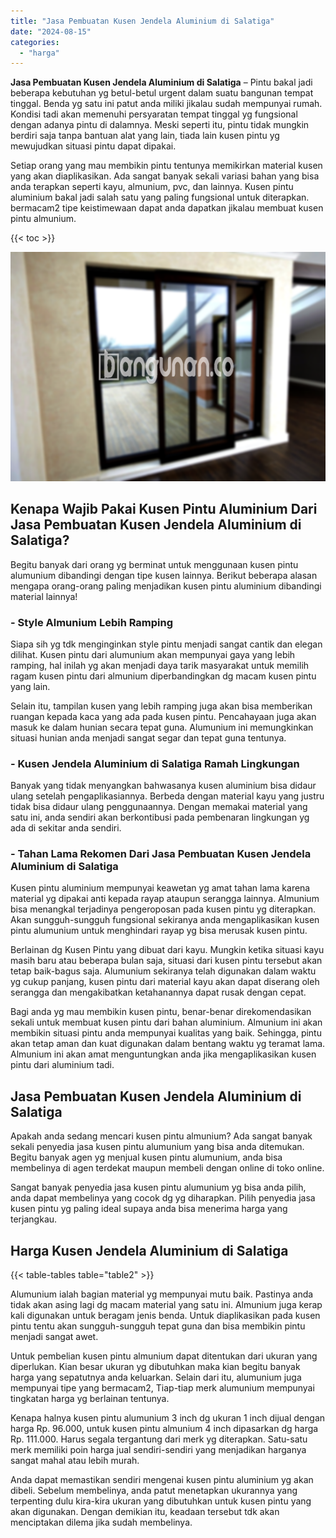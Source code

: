 ```yaml
---
title: "Jasa Pembuatan Kusen Jendela Aluminium di Salatiga"
date: "2024-08-15"
categories: 
  - "harga"
---
```


**Jasa Pembuatan Kusen Jendela Aluminium di Salatiga** – Pintu bakal jadi beberapa kebutuhan yg betul-betul urgent dalam suatu bangunan tempat tinggal. Benda yg satu ini patut anda miliki jikalau sudah mempunyai rumah. Kondisi tadi akan memenuhi persyaratan tempat tinggal yg fungsional dengan adanya pintu di dalamnya. Meski seperti itu, pintu tidak mungkin berdiri saja tanpa bantuan alat yang lain, tiada lain kusen pintu yg mewujudkan situasi pintu dapat dipakai.

Setiap orang yang mau membikin pintu tentunya memikirkan material kusen yang akan diaplikasikan. Ada sangat banyak sekali variasi bahan yang bisa anda terapkan seperti kayu, almunium, pvc, dan lainnya. Kusen pintu aluminium bakal jadi salah satu yang paling fungsional untuk diterapkan. bermacam2 tipe keistimewaan dapat anda dapatkan jikalau membuat kusen pintu almunium.

{{< toc >}}

![Jasa Pembuatan Kusen Jendela Aluminium di Salatiga](/images/harga-kusen-jendela-alumunium-27.png)

## Kenapa Wajib Pakai Kusen Pintu Aluminium Dari Jasa Pembuatan Kusen Jendela Aluminium di Salatiga?

Begitu banyak dari orang yg berminat untuk menggunaan kusen pintu alumunium dibandingi dengan tipe kusen lainnya. Berikut beberapa alasan mengapa orang-orang paling menjadikan kusen pintu aluminium dibandingi material lainnya!

### \- Style Almunium Lebih Ramping

Siapa sih yg tdk menginginkan style pintu menjadi sangat cantik dan elegan dilihat. Kusen pintu dari alumunium akan mempunyai gaya yang lebih ramping, hal inilah yg akan menjadi daya tarik masyarakat untuk memilih ragam kusen pintu dari almunium diperbandingkan dg macam kusen pintu yang lain.

Selain itu, tampilan kusen yang lebih ramping juga akan bisa memberikan ruangan kepada kaca yang ada pada kusen pintu. Pencahayaan juga akan masuk ke dalam hunian secara tepat guna. Alumunium ini memungkinkan situasi hunian anda menjadi sangat segar dan tepat guna tentunya.

### \- Kusen Jendela Aluminium di Salatiga Ramah Lingkungan

Banyak yang tidak menyangkan bahwasanya kusen aluminium bisa didaur ulang setelah pengaplikasiannya. Berbeda dengan material kayu yang justru tidak bisa didaur ulang penggunaannya. Dengan memakai material yang satu ini, anda sendiri akan berkontibusi pada pembenaran lingkungan yg ada di sekitar anda sendiri.

### \- Tahan Lama Rekomen Dari Jasa Pembuatan Kusen Jendela Aluminium di Salatiga

Kusen pintu aluminium mempunyai keawetan yg amat tahan lama karena material yg dipakai anti kepada rayap ataupun serangga lainnya. Almunium bisa menangkal terjadinya pengeroposan pada kusen pintu yg diterapkan. Akan sungguh-sungguh fungsional sekiranya anda mengaplikasikan kusen pintu alumunium untuk menghindari rayap yg bisa merusak kusen pintu.

Berlainan dg Kusen Pintu yang dibuat dari kayu. Mungkin ketika situasi kayu masih baru atau beberapa bulan saja, situasi dari kusen pintu tersebut akan tetap baik-bagus saja. Alumunium sekiranya telah digunakan dalam waktu yg cukup panjang, kusen pintu dari material kayu akan dapat diserang oleh serangga dan mengakibatkan ketahanannya dapat rusak dengan cepat.

Bagi anda yg mau membikin kusen pintu, benar-benar direkomendasikan sekali untuk membuat kusen pintu dari bahan aluminium. Almunium ini akan membikin situasi pintu anda mempunyai kualitas yang baik. Sehingga, pintu akan tetap aman dan kuat digunakan dalam bentang waktu yg teramat lama. Almunium ini akan amat menguntungkan anda jika mengaplikasikan kusen pintu dari aluminium tadi.

## Jasa Pembuatan Kusen Jendela Aluminium di Salatiga

Apakah anda sedang mencari kusen pintu almunium? Ada sangat banyak sekali penyedia jasa kusen pintu alumunium yang bisa anda ditemukan. Begitu banyak agen yg menjual kusen pintu alumunium, anda bisa membelinya di agen terdekat maupun membeli dengan online di toko online.

Sangat banyak penyedia jasa kusen pintu alumunium yg bisa anda pilih, anda dapat membelinya yang cocok dg yg diharapkan. Pilih penyedia jasa kusen pintu yg paling ideal supaya anda bisa menerima harga yang terjangkau.

## Harga Kusen Jendela Aluminium di Salatiga

{{< table-tables table="table2" >}}

Alumunium ialah bagian material yg mempunyai mutu baik. Pastinya anda tidak akan asing lagi dg macam material yang satu ini. Almunium juga kerap kali digunakan untuk beragam jenis benda. Untuk diaplikasikan pada kusen pintu tentu akan sungguh-sungguh tepat guna dan bisa membikin pintu menjadi sangat awet.

Untuk pembelian kusen pintu almunium dapat ditentukan dari ukuran yang diperlukan. Kian besar ukuran yg dibutuhkan maka kian begitu banyak harga yang sepatutnya anda keluarkan. Selain dari itu, alumunium juga mempunyai tipe yang bermacam2, Tiap-tiap merk alumunium mempunyai tingkatan harga yg berlainan tentunya.

Kenapa halnya kusen pintu alumunium 3 inch dg ukuran 1 inch dijual dengan harga Rp. 96.000, untuk kusen pintu almunium 4 inch dipasarkan dg harga Rp. 111.000. Harus segala tergantung dari merk yg diterapkan. Satu-satu merk memiliki poin harga jual sendiri-sendiri yang menjadikan harganya sangat mahal atau lebih murah.

Anda dapat memastikan sendiri mengenai kusen pintu aluminium yg akan dibeli. Sebelum membelinya, anda patut menetapkan ukurannya yang terpenting dulu kira-kira ukuran yang dibutuhkan untuk kusen pintu yang akan digunakan. Dengan demikian itu, keadaan tersebut tdk akan menciptakan dilema jika sudah membelinya.
